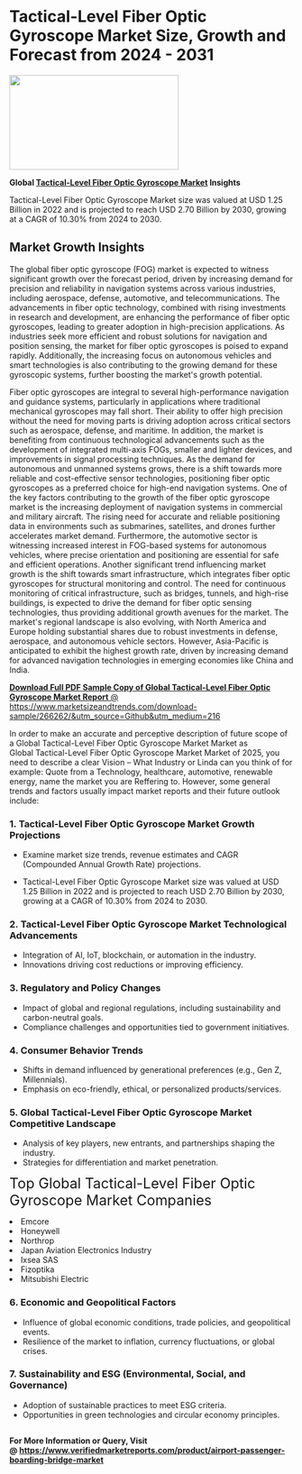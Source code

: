 <H1>Tactical-Level Fiber Optic Gyroscope Market Size, Growth and Forecast from 2024 - 2031</H1><img class="aligncenter size-medium wp-image-584254" src="https://thirdeyenews.in/wp-content/uploads/2024/09/Global-Market-Research-300x168.jpeg" alt="" width="300" height="168" /><p><strong>Global&nbsp;<a href="https://www.marketsizeandtrends.com/download-sample/266262/&amp;utm_source=Github&utm_medium=216">Tactical-Level Fiber Optic Gyroscope Market</a> Insights</strong></p><p>Tactical-Level Fiber Optic Gyroscope Market size was valued at USD 1.25 Billion in 2022 and is projected to reach USD 2.70 Billion by 2030, growing at a CAGR of 10.30% from 2024 to 2030.</p><p><h2>Market Growth Insights</h2> <p>The global fiber optic gyroscope (FOG) market is expected to witness significant growth over the forecast period, driven by increasing demand for precision and reliability in navigation systems across various industries, including aerospace, defense, automotive, and telecommunications. The advancements in fiber optic technology, combined with rising investments in research and development, are enhancing the performance of fiber optic gyroscopes, leading to greater adoption in high-precision applications. As industries seek more efficient and robust solutions for navigation and position sensing, the market for fiber optic gyroscopes is poised to expand rapidly. Additionally, the increasing focus on autonomous vehicles and smart technologies is also contributing to the growing demand for these gyroscopic systems, further boosting the market's growth potential.</p> <p><a href="#"></a></p> <p>Fiber optic gyroscopes are integral to several high-performance navigation and guidance systems, particularly in applications where traditional mechanical gyroscopes may fall short. Their ability to offer high precision without the need for moving parts is driving adoption across critical sectors such as aerospace, defense, and maritime. In addition, the market is benefiting from continuous technological advancements such as the development of integrated multi-axis FOGs, smaller and lighter devices, and improvements in signal processing techniques. As the demand for autonomous and unmanned systems grows, there is a shift towards more reliable and cost-effective sensor technologies, positioning fiber optic gyroscopes as a preferred choice for high-end navigation systems. One of the key factors contributing to the growth of the fiber optic gyroscope market is the increasing deployment of navigation systems in commercial and military aircraft. The rising need for accurate and reliable positioning data in environments such as submarines, satellites, and drones further accelerates market demand. Furthermore, the automotive sector is witnessing increased interest in FOG-based systems for autonomous vehicles, where precise orientation and positioning are essential for safe and efficient operations. Another significant trend influencing market growth is the shift towards smart infrastructure, which integrates fiber optic gyroscopes for structural monitoring and control. The need for continuous monitoring of critical infrastructure, such as bridges, tunnels, and high-rise buildings, is expected to drive the demand for fiber optic sensing technologies, thus providing additional growth avenues for the market. The market's regional landscape is also evolving, with North America and Europe holding substantial shares due to robust investments in defense, aerospace, and autonomous vehicle sectors. However, Asia-Pacific is anticipated to exhibit the highest growth rate, driven by increasing demand for advanced navigation technologies in emerging economies like China and India. <p><a href="#"></p><p><span class=""><strong>Download Full PDF Sample Copy of Global Tactical-Level Fiber Optic Gyroscope Market Report</strong> @ <a href="https://www.marketsizeandtrends.com/download-sample/266262/&amp;utm_source=Github&utm_medium=216" target="_blank">https://www.marketsizeandtrends.com/download-sample/266262/&amp;utm_source=Github&utm_medium=216</a></span></p><p>In order to make an accurate and perceptive description of future scope of a Global&nbsp;Tactical-Level Fiber Optic Gyroscope Market Market as Global&nbsp;Tactical-Level Fiber Optic Gyroscope Market Market of 2025, you need to describe a clear Vision &ndash; What Industry or Linda can you think of for example: Quote from a Technology, healthcare, automotive, renewable energy, name the market you are Reffering to. However, some general trends and factors usually impact market reports and their future outlook include:</p><h3>1.&nbsp;<strong>Tactical-Level Fiber Optic Gyroscope Market Growth Projections</strong></h3><ul><li>Examine market size trends, revenue estimates and CAGR (Compounded Annual Growth Rate) projections.</li><li><p>Tactical-Level Fiber Optic Gyroscope Market size was valued at USD 1.25 Billion in 2022 and is projected to reach USD 2.70 Billion by 2030, growing at a CAGR of 10.30% from 2024 to 2030.</p></li></ul><h3>2.&nbsp;<strong>Tactical-Level Fiber Optic Gyroscope Market Technological Advancements</strong></h3><ul><li>Integration of AI, IoT, blockchain, or automation in the industry.</li><li>Innovations driving cost reductions or improving efficiency.</li></ul><h3>3.&nbsp;<strong>Regulatory and Policy Changes</strong></h3><ul><li>Impact of global and regional regulations, including sustainability and carbon-neutral goals.</li><li>Compliance challenges and opportunities tied to government initiatives.</li></ul><h3>4.&nbsp;<strong>Consumer Behavior Trends</strong></h3><ul><li>Shifts in demand influenced by generational preferences (e.g., Gen Z, Millennials).</li><li>Emphasis on eco-friendly, ethical, or personalized products/services.</li></ul><h3>5.&nbsp;<strong>Global Tactical-Level Fiber Optic Gyroscope Market Competitive Landscape</strong></h3><ul><li>Analysis of key players, new entrants, and partnerships shaping the industry.</li><li>Strategies for differentiation and market penetration.</li></ul><p data-pm-slice="1 1 []"><span style="color: inherit; font-family: inherit; font-size: 25px;">Top Global Tactical-Level Fiber Optic Gyroscope Market Companies</span></p><div class="" data-test-id=""><p><li>Emcore</li><li> Honeywell</li><li> Northrop</li><li> Japan Aviation Electronics Industry</li><li> Ixsea SAS</li><li> Fizoptika</li><li> Mitsubishi Electric</li></p></div><h3>6.&nbsp;<strong>Economic and Geopolitical Factors</strong></h3><ul><li>Influence of global economic conditions, trade policies, and geopolitical events.</li><li>Resilience of the market to inflation, currency fluctuations, or global crises.</li></ul><h3>7.&nbsp;<strong>Sustainability and ESG (Environmental, Social, and Governance)</strong></h3><ul><li>Adoption of sustainable practices to meet ESG criteria.</li><li>Opportunities in green technologies and circular economy principles.</li></ul><h2><strong style="font-size: 14px;">For More Information or Query, Visit @&nbsp;</strong><a style="background-color: #ffffff; font-size: 14px;" href="https://www.marketsizeandtrends.com/report/tactical-level-fiber-optic-gyroscope-market/" target="_blank">https://www.verifiedmarketreports.com/product/airport-passenger-boarding-bridge-market</a></h2>
